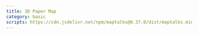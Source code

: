```yaml
---
title: 3D Paper Map
category: basic
scripts: https://cdn.jsdelivr.net/npm/maptalks@0.37.0/dist/maptalks.min.js
---
```

